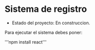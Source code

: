 <h1>Sistema de registro</h1>

- Estado del proyecto: En construccion.

Para ejecutar el sistema debes poner:

'''npm install react'''

